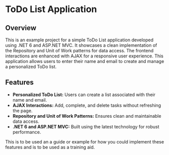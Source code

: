 # ToDo List Application

## Overview

This is an example project for a simple ToDo List application developed using .NET 6 and ASP.NET MVC. It showcases a clean implementation of the Repository and Unit of Work patterns for data access. The frontend interactions are enhanced with AJAX for a responsive user experience. 
This application allows users to enter their name and email to create and manage a personalized ToDo list.

## Features

- **Personalized ToDo List:** Users can create a list associated with their name and email.
- **AJAX Interactions:** Add, complete, and delete tasks without refreshing the page.
- **Repository and Unit of Work Patterns:** Ensures clean and maintainable data access.
- **.NET 6 and ASP.NET MVC:** Built using the latest technology for robust performance.

This is to be used an a guide or example for how you could implement these features and is to be used as a training aid. 
